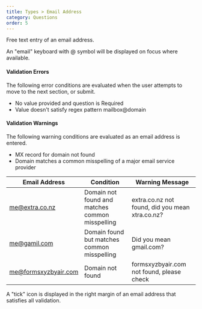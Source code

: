 ```yaml
---
title: Types > Email Address
category: Questions
order: 5
---
```


Free text entry of an email address. 

An "email" keyboard with @ symbol will be displayed on focus where available.

#### Validation Errors

The following error conditions are evaluated when the user attempts to move to the next section, or submit.

* No value provided and question is Required
* Value doesn't satisfy regex pattern mailbox@domain

#### Validation Warnings

The following warning conditions are evaluated as an email address is entered.

* MX record for domain not found
* Domain matches a common misspelling of a major email service provider

|Email Address|Condition|Warning Message|
|---|---|---|
|me@extra.co.nz|Domain not found and matches common misspelling|extra.co.nz not found, did you mean xtra.co.nz?|
|me@gamil.com|Domain found but matches common misspelling|Did you mean gmail.com?|
|me@formsxyzbyair.com|Domain not found|formsxyzbyair.com not found, please check|

A "tick" icon is displayed in the right margin of an email address that satisfies all validation.